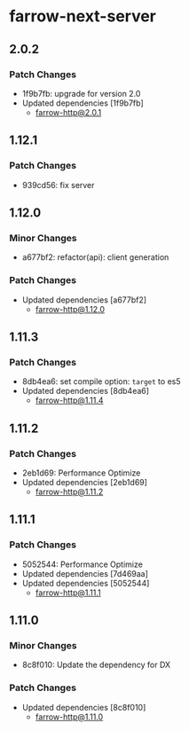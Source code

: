 # farrow-next-server

## 2.0.2

### Patch Changes

- 1f9b7fb: upgrade for version 2.0
- Updated dependencies [1f9b7fb]
  - farrow-http@2.0.1

## 1.12.1

### Patch Changes

- 939cd56: fix server

## 1.12.0

### Minor Changes

- a677bf2: refactor(api): client generation

### Patch Changes

- Updated dependencies [a677bf2]
  - farrow-http@1.12.0

## 1.11.3

### Patch Changes

- 8db4ea6: set compile option: `target` to es5
- Updated dependencies [8db4ea6]
  - farrow-http@1.11.4

## 1.11.2

### Patch Changes

- 2eb1d69: Performance Optimize
- Updated dependencies [2eb1d69]
  - farrow-http@1.11.2

## 1.11.1

### Patch Changes

- 5052544: Performance Optimize
- Updated dependencies [7d469aa]
- Updated dependencies [5052544]
  - farrow-http@1.11.1

## 1.11.0

### Minor Changes

- 8c8f010: Update the dependency for DX

### Patch Changes

- Updated dependencies [8c8f010]
  - farrow-http@1.11.0
